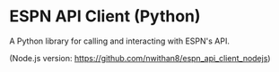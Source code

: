 # ESPN API Client (Python)
A Python library for calling and interacting with ESPN's API.

(Node.js version: https://github.com/nwithan8/espn_api_client_nodejs)
